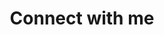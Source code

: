 ---
templateKey: contact
title: Connect with me
contactList:
  - text: jess@thelighttreeyoga.co.uk
    link: 'mailto:jess@thelighttreeyoga.co.uk'
    subHeading: email
  - text: 07927 318 065
    link: 'tel:07927 318 065'
    subHeading: phone
  - text: '@the_light_tree_yoga'
    link: 'https://www.instagram.com/the_light_tree_yoga/'
    subHeading: follow me on
---